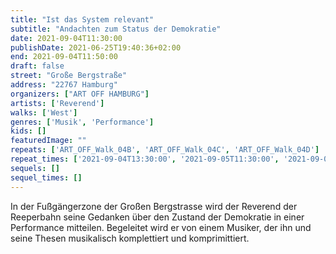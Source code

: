 ```yaml
---
title: "Ist das System relevant"
subtitle: "Andachten zum Status der Demokratie"
date: 2021-09-04T11:30:00
publishDate: 2021-06-25T19:40:36+02:00
end: 2021-09-04T11:50:00
draft: false
street: "Große Bergstraße"
address: "22767 Hamburg"
organizers: ["ART OFF HAMBURG"]
artists: ['Reverend']
walks: ['West']
genres: ['Musik', 'Performance']
kids: []
featuredImage: ""
repeats: ['ART_OFF_Walk_04B', 'ART_OFF_Walk_04C', 'ART_OFF_Walk_04D']
repeat_times: ['2021-09-04T13:30:00', '2021-09-05T11:30:00', '2021-09-05T13:30:00']
sequels: []
sequel_times: []
---
```


In der Fußgängerzone der Großen Bergstrasse wird der Reverend der Reeperbahn seine Gedanken über den Zustand der Demokratie in einer Performance mitteilen. Begeleitet wird er von einem Musiker, der ihn und seine Thesen musikalisch komplettiert  und komprimittiert.